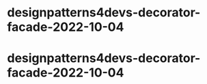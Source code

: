 # designpatterns4devs-decorator-facade-2022-10-04
# designpatterns4devs-decorator-facade-2022-10-04
